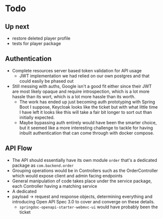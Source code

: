 ﻿# Todo

## Up next

- restore deleted player profile
- tests for player package

## Authentication

- Complete resources server based token validation for API usage
  - JWT implementation we had relied on our own postgres and that could easily be phased out
- Still messing with auths, Google isn't a good fit either since their JWT are most likely opaque and require introspection, which is a lot more hassle than its wort, which is a lot more hassle than its worth.
  - The work has ended up just becoming auth prototyping with Spring Boot I suppose, Keycloak looks like the ticket but with what little time I have left it looks like this will take a fair bit longer to sort out than initially expected.
  - Maybe bypassing auth entirely would have been the smarter choice, but it seemed like a more interesting challenge to tackle for having inbuilt authentication that can come through with docker compose.

## API Flow

- The API should essentially have its own module `order` that's a dedicated package as `com.backend.order`
- Grouping operations would be in Controllers such as the OrderController which would expose client and admin facing endpoints
- General manipulation of code takes place under the service package, each Controller having a matching service
- A dedicated 
- payload -> request and response objects, determining everything and introducing Open API Spec 3.0 to cover and converge on these details.
    - `springdoc-openapi-starter-webmvc-ui` would have probably been the ticket
